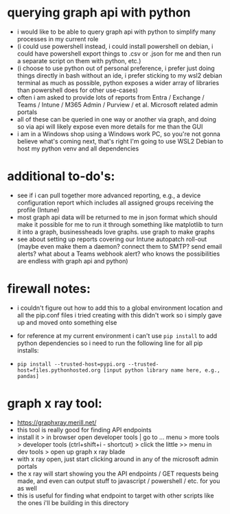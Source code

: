 # querying graph api with python

* i would like to be able to query graph api with python to simplify many processes in my current role
* (i could use powershell instead, i could install powershell on debian, i could have powershell export things to .csv or .json for me and then run a separate script on them with python, etc.)
* (i choose to use python out of personal preference, i prefer just doing things directly in bash without an ide, i prefer sticking to my wsl2 debian terminal as much as possible, python exposes a wider array of libraries than powershell does for other use-cases)
* often i am asked to provide lots of reports from Entra / Exchange / Teams / Intune / M365 Admin / Purview / et al. Microsoft related admin portals
* all of these can be queried in one way or another via graph, and doing so via api will likely expose even more details for me than the GUI
* i am in a Windows shop using a Windows work PC, so you're not gonna believe what's coming next, that's right I'm going to use WSL2 Debian to host my python venv and all dependencies

# additional to-do's:

* see if i can pull together more advanced reporting, e.g., a device configuration report which includes all assigned groups receiving the profile (Intune)
* most graph api data will be returned to me in json format which should make it possible for me to run it through something like matplotlib to turn it into a graph, businessheads love graphs. use graph to make graphs
* see about setting up reports covering our Intune autopatch roll-out (maybe even make them a daemon? connect them to SMTP? send email alerts? what about a Teams webhook alert? who knows the possibilities are endless with graph api and python)

# firewall notes:

* i couldn't figure out how to add this to a global environment location and all the pip.conf files i tried creating with this didn't work so i simply gave up and moved onto something else
* for reference at my current environment i can't use `pip install` to add python dependencies so i need to run the following line for all pip installs:

* `pip install --trusted-host=pypi.org --trusted-host=files.pythonhosted.org [input python library name here, e.g., pandas]`

# graph x ray tool:

* https://graphxray.merill.net/
* this tool is really good for finding API endpoints
* install it > in browser open developer tools | go to ... menu > more tools > developer tools (ctrl+shift+i - shortcut) > click the little >> menu in dev tools > open up graph x ray blade
* with x ray open, just start clicking around in any of the microsoft admin portals
* the x ray will start showing you the API endpoints / GET requests being made, and even can output stuff to javascript / powershell / etc. for you as well
* this is useful for finding what endpoint to target with other scripts like the ones i'll be building in this directory
